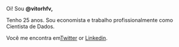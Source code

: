 <p>Oi! Sou <strong> @vitorhfv,&nbsp;</strong>
<p>Tenho 25 anos. Sou economista e trabalho profissionalmente como Cientista de Dados.</p>
<p>Você me encontra em<a href="http://twitter.com/vitorfvieir">Twitter</a> or <a href="https://www.linkedin.com/in/vitor-vieira-832468220/">Linkedin</a>.</p>
